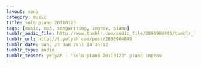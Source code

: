 ```yaml
---
layout: song
category: music
title: solo piano 20110123
tags: [music, mp3, songwriting, improv, piano]
tumblr_audio_file: http://www.tumblr.com/audio_file/2896904846/tumblr_lfht6okXW81qzo4ep
tumblr_url: http://t.yelyah.com/post/2896904846
tumblr_date: Sun, 23 Jan 2011 14:35:12
tumblr_type: audio
tumblr_teaser: yelyah - "solo piano 20110123" piano improv
---
```

